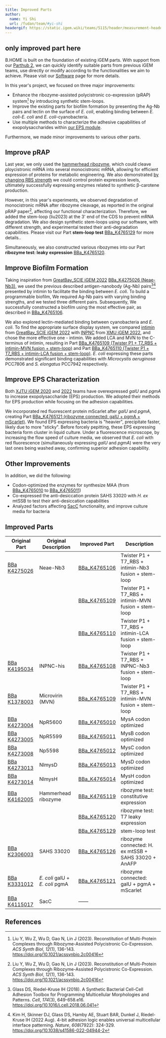 ```yaml
---
title: Improved Parts
author:
  name: Yi Shi
  url: /fudan/team/#yi-shi
headergif: https://static.igem.wiki/teams/5115/header/measurement-header.gif
---
```




## only improved part here

B.HOME is built on the foundation of existing iGEM parts. With support from our [Parthub 2](/software/#parthub-2), we can quickly identify suitable parts from previous iGEM teams, use directly or modify according to the functionalities we aim to achieve. Please visit our [Software](/software/#overview) page for more details.

In this year's project, we focused on three major improvements:

- Enhance the ribozyme-assisted polycistronic co-expression (pRAP) system[^1] by introducing synthetic stem-loops.
- Improve the existing parts for biofilm formation by presenting the Ag-Nb pairs and lectin on the surface of *E. coli*, enabling binding between *E. coli-E. coli* and *E. coli*-cyanobacteria.
- Use multiple methods to characterize the adhesive capabilities of exopolysaccharides within [our EPS module](/description/#our-solution).

Furthermore, we made minor improvements to various other parts.

## Improve pRAP

Last year, we only used the [hammerhead ribozyme](https://parts.igem.org/Part:BBa_K4162005), which could cleave ploycistronic mRNA into several monocistronic mRNA, allowing for efficient expression of proteins for metabolic engineering. We also demonstrated [by changing RBS strength](https://2022.igem.wiki/fudan/parts#composite) we could control protein expression levels, ultimately successfully expressing enzymes related to synthetic &beta;-carotene production.

However, in this year's experiments, we observed degradation of monocistronic mRNA after ribozyme cleavage, as reported in the original pRAP paper[^1], affecting our functional characterization. Therefore, we added the stem-loop (liu2023) at the 3' end of the CDS to prevent mRNA degradation. We also design synthetic stem-loops using our software, with different strength, and experimental tested their anti-degradation capabilities. Please visit our Part **stem-loop test** [BBa_K4765129](https://parts.igem.org/Part:BBa_K4765129) for more details..

Simultaneously, we also constructed various ribozymes into our Part **ribozyme test: leaky expression** [BBa_K4765120](https://parts.igem.org/Part:BBa_K4765120).

## Improve Biofilm Formation

Taking inspiration from [GreatBay_SCIE iGEM 2022](https://2022.igem.wiki/greatbay-scie/parts) [BBa_K4275026 (Neae-Nb3)](https://parts.igem.org/Part:BBa_K4275026), we used the previous described antigen-nanobody (Ag-Nb) pairs[^2][^3] presented by intimin to facilitate the binding between *E. coli*. To build a programmable biofilm, We required Ag-Nb pairs with varying binding strengths, and we tested three different pairs. Subsequently, We successfully constructed a biofilm using the most effective pair, as described in [BBa_K4765106](https://parts.igem.org/Part:BBa_K4765106).

We also explored lectin-mediated binding between cyanobacteria and *E. coli*. To find the appropriate surface display system, we compared [intimin](https://parts.igem.org/Part:BBa_K4275026) from [GreatBay_SCIE iGEM 2022](https://2022.igem.wiki/greatbay-scie/parts) with [INPNC](https://parts.igem.org/Part:BBa_K4195034) from [XMU iGEM 2022](https://2022.igem.wiki/xmu-china/), and chose the more effective one - intimin. We added LCA and MVN to the C-terminus of intimin, resulting in Part [BBa_K4765109 (Twister P1 + T7_RBS + intimin-MVN fusion + stem-loop)](https://parts.igem.org/Part:BBa_K4765109) and Part [BBa_K4765110 (Twister P1 + T7_RBS + intimin-LCA fusion + stem-loop)](https://parts.igem.org/Part:BBa_K4765110). *E. coli* expressing these parts demonstrated significant binding capabilities with *Microcystis aeruginosa* PCC7806 and *S. elongatus* PCC7942 respectively.

## Improve EPS Characterization

Both [XJTU iGEM 2020](https://2020.igem.org/Team:XJTU-China) and [2022](https://2022.igem.wiki/xjtu-china/) teams have overexpressed *galU* and *pgmA* to increase exopolysaccharide (EPS) production. We adopted their methods for EPS production while focusing on the adhesion capabilities.

We incorporated red fluorescent protein mScarlet after *galU* and *pgmA*, creating Part [BBa_K4765121 (ribozyme connected: galU + pgmA + mScarlet)](https://parts.igem.org/Part:BBa_K4765121). We found EPS expressing bacteria is "heavier", precipitate faster, likely due to more "sticky". Before forcely pepitting, these EPS expressing bacteria form cluster in liquid culture. Under a fluorescence microscope, by increasing the flow speed of culture media, we observed that *E. coli* with red fluorescence (simultaneously expressing *galU* and *pgmA*) were the very last ones being washed away, confirming superior adhesion capability.

## Other Improvements

In addition, we did the following:

- Codon-optimized the enzymes for synthesize MAA (from [BBa_K4765010](https://parts.igem.org/Part:BBa_K4765010) to [BBa_K4765011](https://parts.igem.org/Part:BBa_K4765011))
- Co-expressed the anti-desiccation protein SAHS&nbsp;33020 with *H. ex* mtSSB to test their anti-desiccation capabilities
- Analyzed factors affecting [SacC](https://parts.igem.org/Part:BBa_K4115017) functionality, and improve culture media for bacteria

## Improved Parts

| Original Part     | Original Description     | Improved Part   | Description     |
| ------------------------------------------------------------ | ------------------------------------------------------- | ------------------------------------------------------------ | ---------------------------------------------------- |
| [BBa K4275026](https://parts.igem.org/Part:BBa_K4275026)      | Neae-Nb3                                                | [BBa_K4765106](https://parts.igem.org/Part:BBa_K4765106) | Twister P1 + T7_RBS + intimin-Nb3 fusion + stem-loop |
|                                                              |                                                         | [BBa_K4765109](https://parts.igem.org/Part:BBa_K4765109) | Twister P1 + T7_RBS + intimin-MVN fusion + stem-loop |
|                                                              |                                                         | [BBa_K4765110](https://parts.igem.org/Part:BBa_K4765110) | Twister P1 + T7_RBS + intimin-LCA fusion + stem-loop |
| [BBa K4195034](https://parts.igem.org/Part:BBa_K4195034#Improved_parts) | INPNC-his                                               | [BBa_K4765108](https://parts.igem.org/Part:BBa_K4765108) | Twister P1 + T7_RBS + INPNC-Nb3 fusion + stem-loop   |
| [BBa K1378003](https://parts.igem.org/Part:BBa_K1378003)      | Microvirin (MVN) | [BBa_K4765109](https://parts.igem.org/Part:BBa_K4765109) | Twister P1 + T7_RBS + intimin-MVN fusion + stem-loop |
| [BBa K4273004](https://parts.igem.org/Part:BBa_K4273004)      | NpR5600                                                 | [BBa_K4765010](https://parts.igem.org/Part:BBa_K4765010) | MysA codon optimized                                 |
| [BBa K4273005](https://parts.igem.org/Part:BBa_K4273005)      | NpR5599                                                 | [BBa_K4765011](https://parts.igem.org/Part:BBa_K4765011) | MysB codon optimized                                 |
| [BBa K4273008](https://parts.igem.org/Part:BBa_K4273008)      | Np5598                                                  | [BBa_K4765012](https://parts.igem.org/Part:BBa_K4765012) | MysC codon optimized                                 |
| [BBa K4273013](https://parts.igem.org/Part:BBa_K4273013)      | NlmysD                                                  | [BBa_K4765013](https://parts.igem.org/Part:BBa_K4765013) | MysD codon optimized                                 |
| [BBa K4273014](https://parts.igem.org/Part:BBa_K4273014)      | NlmysH                                                  | [BBa_K4765014](https://parts.igem.org/Part:BBa_K4765014) | MysH codon optimized                                 |
| [BBa K4162005](https://parts.igem.org/Part:BBa_K4162005)      | Hammerhead ribozyme                                     | [BBa_K4765119](https://parts.igem.org/Part:BBa_K4765119) | ribozyme test: constitutive expression               |
|                                                              |                                                         | [BBa_K4765120](https://parts.igem.org/Part:BBa_K4765120) | ribozyme test: T7 leaky expression                   |
|                                                              |                                                         | [BBa_K4765129](https://parts.igem.org/Part:BBa_K4765129) | stem-loop test                                       |
| [BBa K2306003](https://parts.igem.org/Part:BBa_K2306003)      | SAHS 33020                                              | [BBa_K4765126](https://parts.igem.org/Part:BBa_K4765126) | ribozyme connected: H. ex mtSSB + SAHS 33020 + AnAFP |
| [BBa K3331012](https://parts.igem.org/Part:BBa_K3331012)      | *E. coli* galU + *E. coli* pgmA                                 | [BBa_K4765121](https://parts.igem.org/Part:BBa_K4765121) | ribozyme connected: galU + pgmA + mScarlet           |
| [BBa K4115017](https://parts.igem.org/Part:BBa_K4115017)      | SacC   | ——    |


## References

[^1]: Liu Y, Wu Z, Wu D, Gao N, Lin J (2023). Reconstitution of Multi-Protein Complexes through Ribozyme-Assisted Polycistronic Co-Expression. *ACS Synth Biol*, *12*(1), 136-143. https://doi.org/10.1021/acssynbio.2c00416
[^2]: Glass DS, Riedel-Kruse IH (2018). A Synthetic Bacterial Cell-Cell Adhesion Toolbox for Programming Multicellular Morphologies and Patterns. *Cell*, *174*(3), 649-658.e16. https://doi.org/10.1016/j.cell.2018.06.041
[^3]: Kim H, Skinner DJ, Glass DS, Hamby AE, Stuart BAR, Dunkel J, Riedel-Kruse IH (2022 Aug). 4-bit adhesion logic enables universal multicellular interface patterning. *Nature*, *608*(7922): 324-329. https://doi.org/10.1038/s41586-022-04944-2
